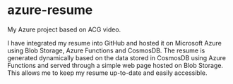 # azure-resume
My Azure project based on ACG video.

I have integrated my resume into GitHub and hosted it on Microsoft Azure using Blob Storage, Azure Functions and CosmosDB. The resume is generated dynamically based on the data stored in CosmosDB using Azure Functions and served through a simple web page hosted on Blob Storage. This allows me to keep my resume up-to-date and easily accessible.

